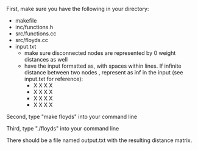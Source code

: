 First, make sure you have the following in your directory:

- makefile
- inc/functions.h
- src/functions.cc
- src/floyds.cc
- input.txt
  - make sure disconnected nodes are represented by 0 weight distances as well
  - have the input formatted as, with spaces within lines. If infinite distance between two nodes
    , represent as inf in the input (see input.txt for reference):
    - X X X X
    - X X X X
    - X X X X
    - X X X X
      


Second, type "make floyds" into your command line

Third, type "./floyds" into your command line

There should be a file named output.txt with the resulting distance matrix.